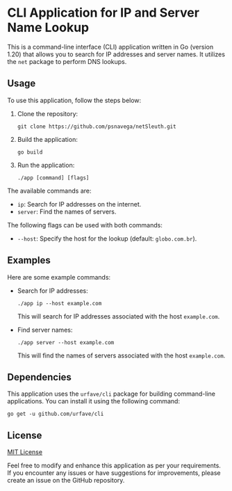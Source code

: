 <!DOCTYPE html>
<html>
<head>
  <meta charset="UTF-8">
  <title>CLI Application for IP and Server Name Lookup</title>
</head>
<body>
  <h1>CLI Application for IP and Server Name Lookup</h1>
  <p>This is a command-line interface (CLI) application written in Go (version 1.20) that allows you to search for IP addresses and server names. It utilizes the <code>net</code> package to perform DNS lookups.</p>
  <h2>Usage</h2>
  <p>To use this application, follow the steps below:</p>
  <ol>
    <li>Clone the repository:</li>
    <pre><code>git clone https://github.com/psnavega/netSleuth.git</code></pre>
    <li>Build the application:</li>
    <pre><code>go build</code></pre>
    <li>Run the application:</li>
    <pre><code>./app [command] [flags]</code></pre>
  </ol>
  <p>The available commands are:</p>
  <ul>
    <li><code>ip</code>: Search for IP addresses on the internet.</li>
    <li><code>server</code>: Find the names of servers.</li>
  </ul>
  <p>The following flags can be used with both commands:</p>
  <ul>
    <li><code>--host</code>: Specify the host for the lookup (default: <code>globo.com.br</code>).</li>
  </ul>
  <h2>Examples</h2>
  <p>Here are some example commands:</p>
  <ul>
    <li>Search for IP addresses:</li>
    <pre><code>./app ip --host example.com</code></pre>
    <p>This will search for IP addresses associated with the host <code>example.com</code>.</p>
    <li>Find server names:</li>
    <pre><code>./app server --host example.com</code></pre>
    <p>This will find the names of servers associated with the host <code>example.com</code>.</p>
  </ul>
  <h2>Dependencies</h2>
  <p>This application uses the <code>urfave/cli</code> package for building command-line applications. You can install it using the following command:</p>
  <pre><code>go get -u github.com/urfave/cli</code></pre>
  <h2>License</h2>
  <p><a href="https://github.com/psnavega/netSleuth/blob/master/LICENSE">MIT License</a></p>
  <p>Feel free to modify and enhance this application as per your requirements. If you encounter any issues or have suggestions for improvements, please create an issue on the GitHub repository.</p>
</body>
</html>